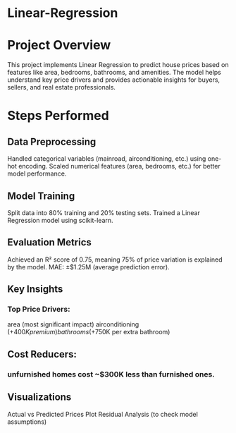 # Linear-Regression

# Project Overview
This project implements Linear Regression to predict house prices based on features like area, bedrooms, bathrooms, and amenities. The model helps understand key price drivers and provides actionable insights for buyers, sellers, and real estate professionals.

# Steps Performed
## Data Preprocessing
Handled categorical variables (mainroad, airconditioning, etc.) using one-hot encoding.
Scaled numerical features (area, bedrooms, etc.) for better model performance.

## Model Training
Split data into 80% training and 20% testing sets.
Trained a Linear Regression model using scikit-learn.

## Evaluation Metrics
Achieved an R² score of 0.75, meaning 75% of price variation is explained by the model.
MAE: ±$1.25M (average prediction error).

## Key Insights
### Top Price Drivers:
area (most significant impact)
airconditioning (+$400K premium)
bathrooms (+$750K per extra bathroom)

## Cost Reducers:
### unfurnished homes cost ~$300K less than furnished ones.

## Visualizations
Actual vs Predicted Prices Plot
Residual Analysis (to check model assumptions)

